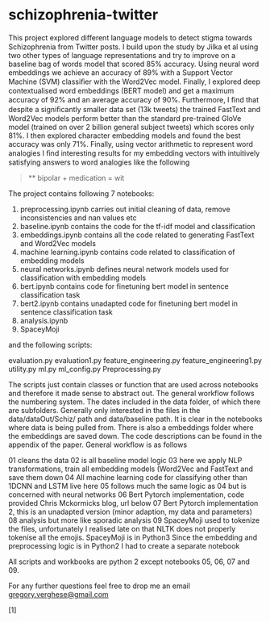 # schizophrenia-twitter

This project explored diﬀerent language models to detect stigma towards Schizophrenia from Twitter posts. I build upon the study by Jilka et al using two other types of language representations and try to improve on a baseline bag of words model that scored 85% accuracy. Using neural word embeddings we achieve an accuracy of 89% with a Support Vector Machine (SVM) classiﬁer with the Word2Vec model. Finally, I explored deep contextualised word embeddings (BERT model) and get a maximum accuracy of 92% and an average accuracy of 90%. Furthermore, I ﬁnd that despite a signiﬁcantly smaller data set (13k tweets) the trained FastText and Word2Vec models perform better than the standard pre-trained GloVe model (trained on over 2 billion general subject tweets) which scores only 81%. I then explored character embedding models and found the best accuracy was only 71%. Finally, using vector arithmetic to represent word analogies I ﬁnd interesting results for my embedding vectors with intuitively satisfying answers to word analogies like the following

> ** bipolar + medication = wit

The project contains following 7 notebooks:

1. preprocessing.ipynb carries out initial cleaning of data, remove inconsistencies and nan values etc
2. baseline.ipynb contains the code for the tf-idf model and classification
3. embeddings.ipynb contains all the code related to generating FastText and Word2Vec models
4. machine learning.ipynb contains code related to classification of embedding models
5. neural networks.ipynb defines neural network models used for classification with embedding models
6. bert.ipynb contains code for finetuning bert model in sentence classification task
7. bert2.ipynb contains unadapted code for finetuning bert model in sentence classification task
8. analysis.ipynb
9. SpaceyMoji

and the following scripts:

evaluation.py
evaluation1.py
feature_engineering.py
feature_engineering1.py
utility.py
ml.py
ml_config.py
Preprocessing.py

The scripts just contain classes or function that are used across notebooks and therefore it made sense to abstract out. The general workflow follows the numbering system. The dates included in the data folder, of which there are subfolders. Generally only interested in the files in the data/dataOut/Schiz/ path and data/baseline path. It is clear in the notebooks where data is being pulled from. There is also a embeddings folder where the embeddings are saved down. The code descriptions can be found in the appendix of the paper. General workflow is as follows

01 cleans the data
02 is all baseline model logic
03 here we apply NLP transformations, train all embedding models (Word2Vec and FastText and save them down
04 All machine learning code for classifying other than 1DCNN and LSTM live here
05 follows much the same logic as 04 but is concerned with neural networks
06 Bert Pytorch implementation, code provided Chris Mckormicks blog, url below
07 Bert Pytorch implementation 2, this is an unadapted version (minor adaption, my data and parameters)
08 analysis but more like sporadic analysis
09 SpaceyMoji used to tokenize the files, unfortunately I realised late on that NLTK does not properly tokenise all the emojis. SpaceyMoji is in Python3 Since the embedding and preprocessing logic is in Python2 I had to create a separate notebook

All scripts and workbooks are python 2 except notebooks 05, 06, 07 and 09.

For any further questions feel free to drop me an email gregory.verghese@gmail.com

[1]
